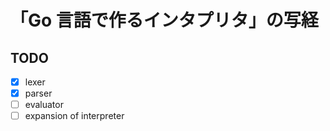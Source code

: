 # 「Go 言語で作るインタプリタ」の写経

## TODO
- [x] lexer
- [x] parser
- [ ] evaluator
- [ ] expansion of interpreter
